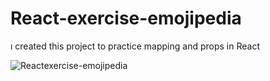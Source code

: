 # React-exercise-emojipedia
ı created this project to practice mapping and props in React 


![Reactexercise-emojipedia](https://user-images.githubusercontent.com/63463164/140228503-6d076670-dc79-4833-8faf-588540c76420.png)
